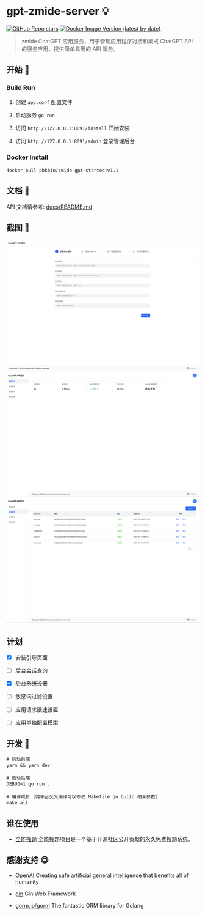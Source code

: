 <!--
 * @Author: Bin
 * @Date: 2023-03-05
 * @FilePath: /gpt-zmide-server/README.md
-->
# gpt-zmide-server 💡

[![GitHub Repo stars](https://img.shields.io/github/stars/pbk-b/gpt-zmide-server?style=social)](https://github.com/PBK-B/gpt-zmide-server)
[![Docker Image Version (latest by date)](https://img.shields.io/docker/v/pbkbin/zmide-gpt-started?label=Docker%20Image%20Version)
](https://hub.docker.com/repository/docker/pbkbin/zmide-gpt-started/general)


> zmide ChatGPT 应用服务，用于管理应用程序对接和集成 ChatGPT API 的服务应用，提供简单易用的 API 服务。

## 开始 🎀

### Build Run

1. 创建 `app.conf` 配置文件

2. 启动服务 `go run .`

3. 访问 `http://127.0.0.1:8091/install` 开始安装

4. 访问 `http://127.0.0.1:8091/admin` 登录管理后台

### Docker Install

```
docker pull pbkbin/zmide-gpt-started:v1.1
```

## 文档 📜

API 文档请参考: [docs/README.md](/docs/README.md)

## 截图 🔦

<img src="docs/images/screenshot_1003.png" width="760">

<img src="docs/images/screenshot_1001.png" width="760">

<img src="docs/images/screenshot_1002.png" width="760">

## 计划

- [x] ~~安装引导页面~~

- [ ] 后台会话查询

- [x] ~~后台系统设置~~

- [ ] 敏感词过滤设置

- [ ] 应用请求限速设置

- [ ] 应用单独配置模型

## 开发 🔨

```shell
# 启动前端
yarn && yarn dev

# 启动后端
DEBUG=1 go run .

# 编译项目 (跨平台交叉编译可以修改 Makefile go build 相关参数)
make all
```

## 谁在使用

- [全能搜题](https://github.com/zmide/study.zmide.com) 全能搜题项目是一个基于开源社区公开贡献的永久免费搜题系统。

## 感谢支持 😋

- [OpenAI](https://openai.com/) Creating safe artificial general intelligence that benefits all of humanity

- [gin](https://gin-gonic.com/) Gin Web Framework

- [gorm.io/gorm](https://gorm.io/) The fantastic ORM library for Golang


